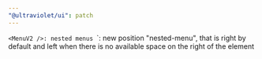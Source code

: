 ```yaml
---
"@ultraviolet/ui": patch
---
```


`<MenuV2 />: nested menus
`<Popup />`: new position "nested-menu", that is right by default and left when there is no available space on the right of the element